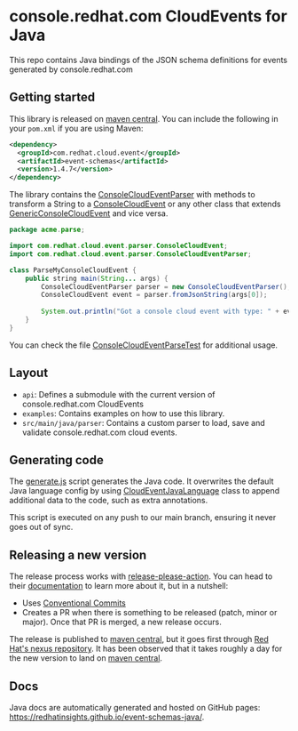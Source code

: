 console.redhat.com CloudEvents for Java
=======================================

This repo contains Java bindings of the JSON schema definitions for events
generated by console.redhat.com

Getting started
---------------

This library is released on [maven central](https://central.sonatype.com/artifact/com.redhat.cloud.event/event-schemas).
You can include the following in your `pom.xml` if you are using Maven:

<!--- x-release-please-start-version -->

```xml
<dependency>
  <groupId>com.redhat.cloud.event</groupId>
  <artifactId>event-schemas</artifactId>
  <version>1.4.7</version>
</dependency>
```

<!--- x-release-please-end -->

The library contains the [ConsoleCloudEventParser](https://redhatinsights.github.io/event-schemas-java/com/redhat/cloud/event/parser/ConsoleCloudEventParser.html) 
with methods to transform a String to a [ConsoleCloudEvent](https://redhatinsights.github.io/event-schemas-java/com/redhat/cloud/event/parser/ConsoleCloudEvent.html)
or any other class that extends [GenericConsoleCloudEvent](https://redhatinsights.github.io/event-schemas-java/com/redhat/cloud/event/parser/GenericConsoleCloudEvent.html) and vice versa.

```java
package acme.parse;

import com.redhat.cloud.event.parser.ConsoleCloudEvent;
import com.redhat.cloud.event.parser.ConsoleCloudEventParser;

class ParseMyConsoleCloudEvent {
    public string main(String... args) {
        ConsoleCloudEventParser parser = new ConsoleCloudEventParser();
        ConsoleCloudEvent event = parser.fromJsonString(args[0]);
        
        System.out.println("Got a console cloud event with type: " + event.getType());
    }
}
```

You can check the file [ConsoleCloudEventParseTest](./src/test/java/com/redhat/cloud/event/parser/ConsoleCloudEventParserTest.java)
for additional usage.

Layout
------

* `api`: Defines a submodule with the current version of console.redhat.com 
  CloudEvents
* `examples`: Contains examples on how to use this library.
* `src/main/java/parser`: Contains a custom parser to load, save and validate
  console.redhat.com cloud events.

Generating code
---------------

The [generate.js](./scripts/generate.js) script generates the Java code.
It overwrites the default Java language config by using 
[CloudEventJavaLanguage](./scripts/CloudEventJavaLanguage.js) class to append additional
data to the code, such as extra annotations.

This script is executed on any push to our main branch, ensuring it never goes out 
of sync.

Releasing a new version
-----------------------

The release process works with 
[release-please-action](https://github.com/google-github-actions/release-please-action).
You can head to their 
[documentation](https://github.com/google-github-actions/release-please-action) 
to learn more about it, but in a nutshell:
 - Uses [Conventional Commits](https://www.conventionalcommits.org/en/v1.0.0/) 
 - Creates a PR when there is something to be released (patch, minor or major).
   Once that PR is merged, a new release occurs. 

The release is published to [maven central](https://search.maven.org/), but it goes first
through [Red Hat's nexus repository](https://repository.jboss.org/nexus).
It has been observed that it takes roughly a day for the new version to land on 
[maven central](https://search.maven.org/).

Docs
----

Java docs are automatically generated and hosted on GitHub pages: 
https://redhatinsights.github.io/event-schemas-java/.
